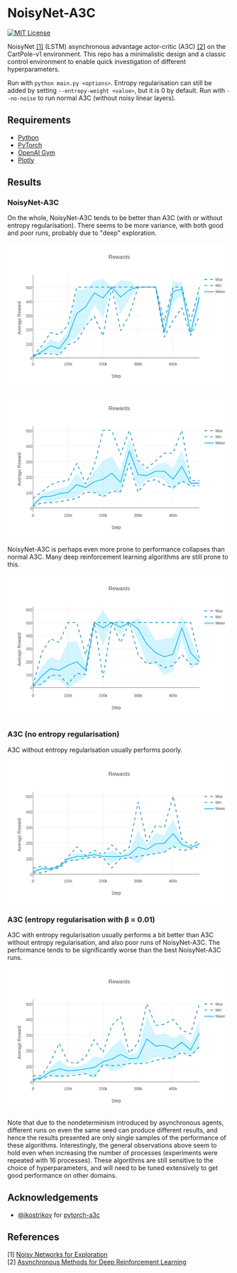 NoisyNet-A3C
============
[![MIT License](https://img.shields.io/badge/license-MIT-blue.svg)](LICENSE.md)

NoisyNet [[1]](#references) (LSTM) asynchronous advantage actor-critic (A3C) [[2]](#references) on the CartPole-v1 environment. This repo has a minimalistic design and a classic control environment to enable quick investigation of different hyperparameters.

Run with `python main.py <options>`. Entropy regularisation can still be added by setting `--entropy-weight <value>`, but it is 0 by default. Run with `--no-noise` to run normal A3C (without noisy linear layers).

Requirements
------------

- [Python](https://www.python.org/)
- [PyTorch](http://pytorch.org/)
- [OpenAI Gym](https://gym.openai.com/)
- [Plotly](https://plot.ly/python/)

Results
-------

### NoisyNet-A3C

On the whole, NoisyNet-A3C tends to be better than A3C (with or without entropy regularisation). There seems to be more variance, with both good and poor runs, probably due to "deep" exploration.

![Good-NoisyNet-A3C](figures/good-noisynet-a3c.png)

![Bad-NoisyNet-A3C](figures/bad-noisynet-a3c.png)

NoisyNet-A3C is perhaps even more prone to performance collapses than normal A3C. Many deep reinforcement learning algorithms are still prone to this.

![Collapse-NoisyNet-A3C](figures/collapse-noisynet-a3c.png)

### A3C (no entropy regularisation)

A3C without entropy regularisation usually performs poorly.

![A3C](figures/a3c.png)

### A3C (entropy regularisation with β = 0.01)

A3C with entropy regularisation usually performs a bit better than A3C without entropy regularisation, and also poor runs of NoisyNet-A3C. The performance tends to be significantly worse than the best NoisyNet-A3C runs.

![A3C-entropy](figures/a3c-entropy.png)

Note that due to the nondeterminism introduced by asynchronous agents, different runs on even the same seed can produce different results, and hence the results presented are only single samples of the performance of these algorithms. Interestingly, the general observations above seem to hold even when increasing the number of processes (experiments were repeated with 16 processes). These algorithms are still sensitive to the choice of hyperparameters, and will need to be tuned extensively to get good performance on other domains.

Acknowledgements
----------------

- [@ikostrikov](https://github.com/ikostrikov) for [pytorch-a3c](https://github.com/ikostrikov/pytorch-a3c)

References
----------

[1] [Noisy Networks for Exploration](https://arxiv.org/abs/1706.10295)  
[2] [Asynchronous Methods for Deep Reinforcement Learning](http://arxiv.org/abs/1602.01783)  
